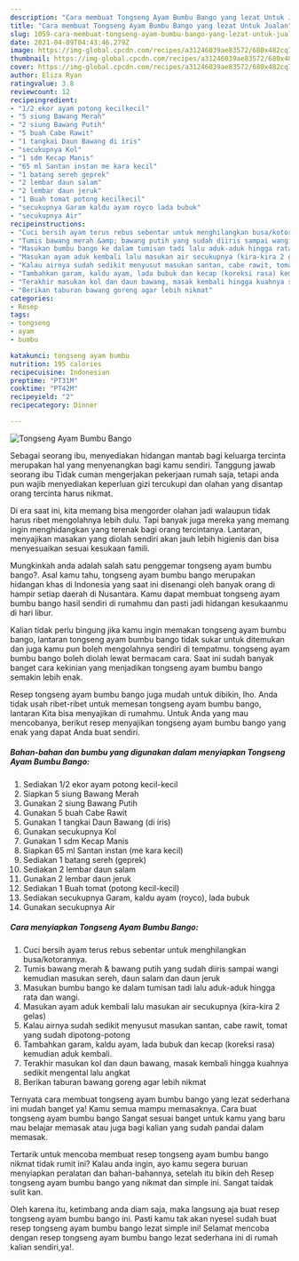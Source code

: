 ```yaml
---
description: "Cara membuat Tongseng Ayam Bumbu Bango yang lezat Untuk Jualan"
title: "Cara membuat Tongseng Ayam Bumbu Bango yang lezat Untuk Jualan"
slug: 1059-cara-membuat-tongseng-ayam-bumbu-bango-yang-lezat-untuk-jualan
date: 2021-04-09T04:43:46.279Z
image: https://img-global.cpcdn.com/recipes/a31246039ae83572/680x482cq70/tongseng-ayam-bumbu-bango-foto-resep-utama.jpg
thumbnail: https://img-global.cpcdn.com/recipes/a31246039ae83572/680x482cq70/tongseng-ayam-bumbu-bango-foto-resep-utama.jpg
cover: https://img-global.cpcdn.com/recipes/a31246039ae83572/680x482cq70/tongseng-ayam-bumbu-bango-foto-resep-utama.jpg
author: Eliza Ryan
ratingvalue: 3.8
reviewcount: 12
recipeingredient:
- "1/2 ekor ayam potong kecilkecil"
- "5 siung Bawang Merah"
- "2 siung Bawang Putih"
- "5 buah Cabe Rawit"
- "1 tangkai Daun Bawang di iris"
- "secukupnya Kol"
- "1 sdm Kecap Manis"
- "65 ml Santan instan me kara kecil"
- "1 batang sereh geprek"
- "2 lembar daun salam"
- "2 lembar daun jeruk"
- "1 Buah tomat potong kecilkecil"
- "secukupnya Garam kaldu ayam royco lada bubuk"
- "secukupnya Air"
recipeinstructions:
- "Cuci bersih ayam terus rebus sebentar untuk menghilangkan busa/kotorannya."
- "Tumis bawang merah &amp; bawang putih yang sudah diiris sampai wangi kemudian masukan sereh, daun salam dan daun jeruk"
- "Masukan bumbu bango ke dalam tumisan tadi lalu aduk-aduk hingga rata dan wangi."
- "Masukan ayam aduk kembali lalu masukan air secukupnya (kira-kira 2 gelas)"
- "Kalau airnya sudah sedikit menyusut masukan santan, cabe rawit, tomat yang sudah dipotong-potong"
- "Tambahkan garam, kaldu ayam, lada bubuk dan kecap (koreksi rasa) kemudian aduk kembali."
- "Terakhir masukan kol dan daun bawang, masak kembali hingga kuahnya sedikit mengental lalu angkat"
- "Berikan taburan bawang goreng agar lebih nikmat"
categories:
- Resep
tags:
- tongseng
- ayam
- bumbu

katakunci: tongseng ayam bumbu 
nutrition: 195 calories
recipecuisine: Indonesian
preptime: "PT31M"
cooktime: "PT42M"
recipeyield: "2"
recipecategory: Dinner

---
```



![Tongseng Ayam Bumbu Bango](https://img-global.cpcdn.com/recipes/a31246039ae83572/680x482cq70/tongseng-ayam-bumbu-bango-foto-resep-utama.jpg)

Sebagai seorang ibu, menyediakan hidangan mantab bagi keluarga tercinta merupakan hal yang menyenangkan bagi kamu sendiri. Tanggung jawab seorang ibu Tidak cuman mengerjakan pekerjaan rumah saja, tetapi anda pun wajib menyediakan keperluan gizi tercukupi dan olahan yang disantap orang tercinta harus nikmat.

Di era  saat ini, kita memang bisa mengorder olahan jadi walaupun tidak harus ribet mengolahnya lebih dulu. Tapi banyak juga mereka yang memang ingin menghidangkan yang terenak bagi orang tercintanya. Lantaran, menyajikan masakan yang diolah sendiri akan jauh lebih higienis dan bisa menyesuaikan sesuai kesukaan famili. 



Mungkinkah anda adalah salah satu penggemar tongseng ayam bumbu bango?. Asal kamu tahu, tongseng ayam bumbu bango merupakan hidangan khas di Indonesia yang saat ini disenangi oleh banyak orang di hampir setiap daerah di Nusantara. Kamu dapat membuat tongseng ayam bumbu bango hasil sendiri di rumahmu dan pasti jadi hidangan kesukaanmu di hari libur.

Kalian tidak perlu bingung jika kamu ingin memakan tongseng ayam bumbu bango, lantaran tongseng ayam bumbu bango tidak sukar untuk ditemukan dan juga kamu pun boleh mengolahnya sendiri di tempatmu. tongseng ayam bumbu bango boleh diolah lewat bermacam cara. Saat ini sudah banyak banget cara kekinian yang menjadikan tongseng ayam bumbu bango semakin lebih enak.

Resep tongseng ayam bumbu bango juga mudah untuk dibikin, lho. Anda tidak usah ribet-ribet untuk memesan tongseng ayam bumbu bango, lantaran Kita bisa menyajikan di rumahmu. Untuk Anda yang mau mencobanya, berikut resep menyajikan tongseng ayam bumbu bango yang enak yang dapat Anda buat sendiri.

<!--inarticleads1-->

##### Bahan-bahan dan bumbu yang digunakan dalam menyiapkan Tongseng Ayam Bumbu Bango:

1. Sediakan 1/2 ekor ayam potong kecil-kecil
1. Siapkan 5 siung Bawang Merah
1. Gunakan 2 siung Bawang Putih
1. Gunakan 5 buah Cabe Rawit
1. Gunakan 1 tangkai Daun Bawang (di iris)
1. Gunakan secukupnya Kol
1. Gunakan 1 sdm Kecap Manis
1. Siapkan 65 ml Santan instan (me kara kecil)
1. Sediakan 1 batang sereh (geprek)
1. Sediakan 2 lembar daun salam
1. Gunakan 2 lembar daun jeruk
1. Sediakan 1 Buah tomat (potong kecil-kecil)
1. Sediakan secukupnya Garam, kaldu ayam (royco), lada bubuk
1. Gunakan secukupnya Air




<!--inarticleads2-->

##### Cara menyiapkan Tongseng Ayam Bumbu Bango:

1. Cuci bersih ayam terus rebus sebentar untuk menghilangkan busa/kotorannya.
1. Tumis bawang merah &amp; bawang putih yang sudah diiris sampai wangi kemudian masukan sereh, daun salam dan daun jeruk
1. Masukan bumbu bango ke dalam tumisan tadi lalu aduk-aduk hingga rata dan wangi.
1. Masukan ayam aduk kembali lalu masukan air secukupnya (kira-kira 2 gelas)
1. Kalau airnya sudah sedikit menyusut masukan santan, cabe rawit, tomat yang sudah dipotong-potong
1. Tambahkan garam, kaldu ayam, lada bubuk dan kecap (koreksi rasa) kemudian aduk kembali.
1. Terakhir masukan kol dan daun bawang, masak kembali hingga kuahnya sedikit mengental lalu angkat
1. Berikan taburan bawang goreng agar lebih nikmat




Ternyata cara membuat tongseng ayam bumbu bango yang lezat sederhana ini mudah banget ya! Kamu semua mampu memasaknya. Cara buat tongseng ayam bumbu bango Sangat sesuai banget untuk kamu yang baru mau belajar memasak atau juga bagi kalian yang sudah pandai dalam memasak.

Tertarik untuk mencoba membuat resep tongseng ayam bumbu bango nikmat tidak rumit ini? Kalau anda ingin, ayo kamu segera buruan menyiapkan peralatan dan bahan-bahannya, setelah itu bikin deh Resep tongseng ayam bumbu bango yang nikmat dan simple ini. Sangat taidak sulit kan. 

Oleh karena itu, ketimbang anda diam saja, maka langsung aja buat resep tongseng ayam bumbu bango ini. Pasti kamu tak akan nyesel sudah buat resep tongseng ayam bumbu bango lezat simple ini! Selamat mencoba dengan resep tongseng ayam bumbu bango lezat sederhana ini di rumah kalian sendiri,ya!.

